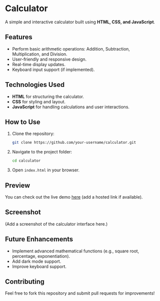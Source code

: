 # Calculator

A simple and interactive calculator built using **HTML, CSS, and JavaScript**.

## Features

- Perform basic arithmetic operations: Addition, Subtraction, Multiplication, and Division.
- User-friendly and responsive design.
- Real-time display updates.
- Keyboard input support (if implemented).

## Technologies Used

- **HTML** for structuring the calculator.
- **CSS** for styling and layout.
- **JavaScript** for handling calculations and user interactions.

## How to Use

1. Clone the repository:
   ```sh
   git clone https://github.com/your-username/calculator.git
   ```
2. Navigate to the project folder:
   ```sh
   cd calculator
   ```
3. Open `index.html` in your browser.

## Preview

You can check out the live demo [here](#https://2025calculator.vercel.app/) (add a hosted link if available).

## Screenshot

(Add a screenshot of the calculator interface here.)

## Future Enhancements

- Implement advanced mathematical functions (e.g., square root, percentage, exponentiation).
- Add dark mode support.
- Improve keyboard support.

## Contributing

Feel free to fork this repository and submit pull requests for improvements!
